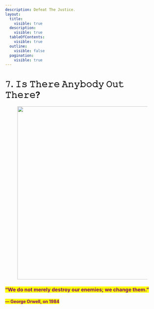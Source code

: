 ```yaml
---
description: Defeat The Justice.
layout:
  title:
    visible: true
  description:
    visible: true
  tableOfContents:
    visible: true
  outline:
    visible: false
  pagination:
    visible: true
---
```


# 𝟽. 𝙸𝚜 𝚃𝚑𝚎𝚛𝚎 𝙰𝚗𝚢𝚋𝚘𝚍𝚢 𝙾𝚞𝚝 𝚃𝚑𝚎𝚛𝚎?

<figure><img src="../../../../../../.gitbook/assets/pexels-btgl-♡-11409382.jpg" alt="" width="563"><figcaption></figcaption></figure>

### <mark style="color:purple;">“We do not merely destroy our enemies; we change them.”</mark>&#x20;

#### <mark style="color:purple;">― George Orwell, on 1984</mark>

